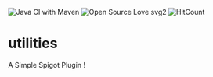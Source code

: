 ![Java CI with Maven](https://github.com/Lygaen/utilities/workflows/Java%20CI%20with%20Maven/badge.svg)
![Open Source Love svg2](https://badges.frapsoft.com/os/v2/open-source.svg?v=103)
![HitCount](http://hits.dwyl.io/Lygaen/badges.svg)

# utilities
A Simple Spigot Plugin !
